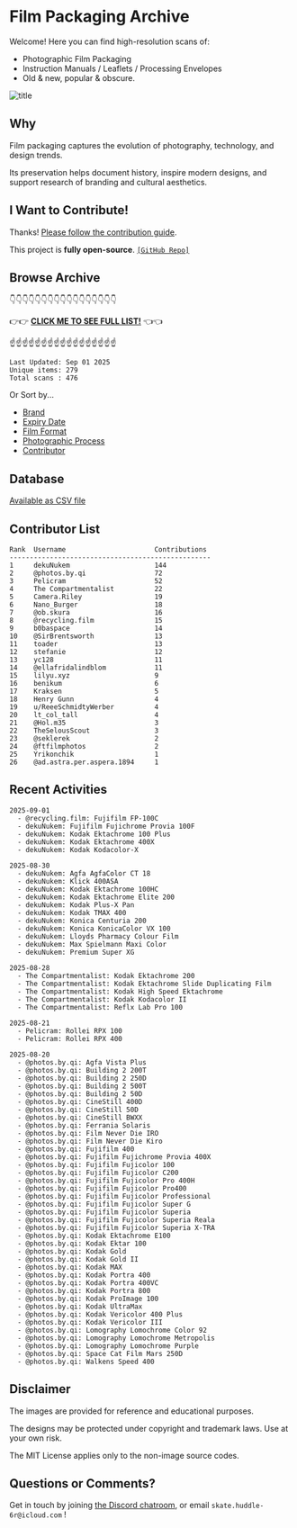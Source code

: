 # Film Packaging Archive

Welcome! Here you can find high-resolution scans of:

* Photographic Film Packaging
* Instruction Manuals / Leaflets / Processing Envelopes
* Old & new, popular & obscure.

![title](resources/title.jpg)

## Why

Film packaging captures the evolution of photography, technology, and design trends.

Its preservation helps document history, inspire modern designs, and support research of branding and cultural aesthetics.

## I Want to Contribute!

Thanks! [Please follow the contribution guide](contribution_guide.md).

This project is **fully open-source**. [`[GitHub Repo]`](https://github.com/dekuNukem/Film-Packaging)

## Browse Archive

👇👇👇👇👇👇👇👇👇👇👇👇👇👇👇👇👇

👉👉 [**CLICK ME TO SEE FULL LIST!**](./film_packaging/by_brand.md) 👈👈

☝️☝️☝️☝️☝️☝️☝️☝️☝️☝️☝️☝️☝️☝️☝️☝️☝️

```
Last Updated: Sep 01 2025
Unique items: 279
Total scans : 476
```

Or Sort by...

* [Brand](./film_packaging/by_brand.md)
* [Expiry Date](./film_packaging/by_expiry.md)
* [Film Format](./film_packaging/by_format.md)
* [Photographic Process](./film_packaging/by_process.md)
* [Contributor](./film_packaging/by_user.md)

## Database

[Available as CSV file](./film_packaging/database.csv)

## Contributor List

```
Rank  Username                      Contributions
--------------------------------------------------
1     dekuNukem                     144   
2     @photos.by.qi                 72    
3     Pelicram                      52    
4     The Compartmentalist          22    
5     Camera.Riley                  19    
6     Nano_Burger                   18    
7     @ob.skura                     16    
8     @recycling.film               15    
9     b0baspace                     14    
10    @SirBrentsworth               13    
11    toader                        13    
12    stefanie                      12    
13    yc128                         11    
14    @ellafridalindblom            11    
15    lilyu.xyz                     9     
16    benikum                       6     
17    Kraksen                       5     
18    Henry Gunn                    4     
19    u/ReeeSchmidtyWerber          4     
20    lt_col_tall                   4     
21    @Hol.m35                      3     
22    TheSelousScout                3     
23    @seklerek                     2     
24    @ftfilmphotos                 2     
25    Yrikonchik                    1     
26    @ad.astra.per.aspera.1894     1     
```

## Recent Activities

```
2025-09-01
  - @recycling.film: Fujifilm FP-100C
  - dekuNukem: Fujifilm Fujichrome Provia 100F
  - dekuNukem: Kodak Ektachrome 100 Plus
  - dekuNukem: Kodak Ektachrome 400X
  - dekuNukem: Kodak Kodacolor-X

2025-08-30
  - dekuNukem: Agfa AgfaColor CT 18
  - dekuNukem: Klick 400ASA
  - dekuNukem: Kodak Ektachrome 100HC
  - dekuNukem: Kodak Ektachrome Elite 200
  - dekuNukem: Kodak Plus-X Pan
  - dekuNukem: Kodak TMAX 400
  - dekuNukem: Konica Centuria 200
  - dekuNukem: Konica KonicaColor VX 100
  - dekuNukem: Lloyds Pharmacy Colour Film
  - dekuNukem: Max Spielmann Maxi Color
  - dekuNukem: Premium Super XG

2025-08-28
  - The Compartmentalist: Kodak Ektachrome 200
  - The Compartmentalist: Kodak Ektachrome Slide Duplicating Film
  - The Compartmentalist: Kodak High Speed Ektachrome
  - The Compartmentalist: Kodak Kodacolor II
  - The Compartmentalist: Reflx Lab Pro 100

2025-08-21
  - Pelicram: Rollei RPX 100
  - Pelicram: Rollei RPX 400

2025-08-20
  - @photos.by.qi: Agfa Vista Plus
  - @photos.by.qi: Building 2 200T
  - @photos.by.qi: Building 2 250D
  - @photos.by.qi: Building 2 500T
  - @photos.by.qi: Building 2 50D
  - @photos.by.qi: CineStill 400D
  - @photos.by.qi: CineStill 50D
  - @photos.by.qi: CineStill BWXX
  - @photos.by.qi: Ferrania Solaris
  - @photos.by.qi: Film Never Die IRO
  - @photos.by.qi: Film Never Die Kiro
  - @photos.by.qi: Fujifilm 400
  - @photos.by.qi: Fujifilm Fujichrome Provia 400X
  - @photos.by.qi: Fujifilm Fujicolor 100
  - @photos.by.qi: Fujifilm Fujicolor C200
  - @photos.by.qi: Fujifilm Fujicolor Pro 400H
  - @photos.by.qi: Fujifilm Fujicolor Pro400
  - @photos.by.qi: Fujifilm Fujicolor Professional
  - @photos.by.qi: Fujifilm Fujicolor Super G
  - @photos.by.qi: Fujifilm Fujicolor Superia
  - @photos.by.qi: Fujifilm Fujicolor Superia Reala
  - @photos.by.qi: Fujifilm Fujicolor Superia X-TRA
  - @photos.by.qi: Kodak Ektachrome E100
  - @photos.by.qi: Kodak Ektar 100
  - @photos.by.qi: Kodak Gold
  - @photos.by.qi: Kodak Gold II
  - @photos.by.qi: Kodak MAX
  - @photos.by.qi: Kodak Portra 400
  - @photos.by.qi: Kodak Portra 400VC
  - @photos.by.qi: Kodak Portra 800
  - @photos.by.qi: Kodak ProImage 100
  - @photos.by.qi: Kodak UltraMax
  - @photos.by.qi: Kodak Vericolor 400 Plus
  - @photos.by.qi: Kodak Vericolor III
  - @photos.by.qi: Lomography Lomochrome Color 92
  - @photos.by.qi: Lomography Lomochrome Metropolis
  - @photos.by.qi: Lomography Lomochrome Purple
  - @photos.by.qi: Space Cat Film Mars 250D
  - @photos.by.qi: Walkens Speed 400
```

## Disclaimer

The images are provided for reference and educational purposes.

The designs may be protected under copyright and trademark laws. Use at your own risk.

The MIT License applies only to the non-image source codes.

## Questions or Comments?

Get in touch by joining [the Discord chatroom](https://discord.gg/yvBx7dVG4B), or email `skate.huddle-6r@icloud.com` !
